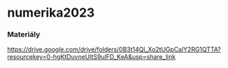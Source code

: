 # numerika2023

### Materiály

https://drive.google.com/drive/folders/0B3t14Ql_Xo2tUGpCalY2RG1QTTA?resourcekey=0-hgKtDuvneUItS9ulFD_KeA&usp=share_link
